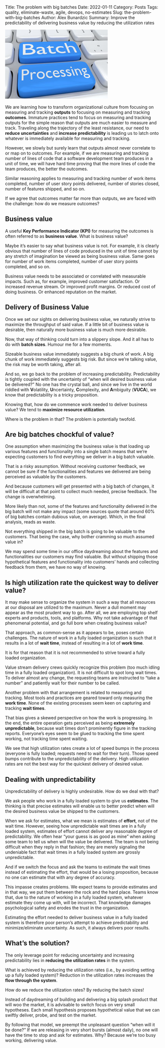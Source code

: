 Title: The problem with big batches
Date: 2022-01-11
Category: Posts
Tags: quality, eliminate-waste, agile, devops, no-estimates
Slug: the-problem-with-big-batches
Author: Alex Bunardzic
Summary: Improve the predictability of delivering business value by reducing the utilization rates

![Big batch](../images/batch.png)

We are learning how to transform organizational culture from focusing on measuring and tracking **outputs** to focusing on measuring and tracking **outcomes**. Immature practices tend to focus on measuring and tracking outputs for the simple reason that outputs are much easier to measure and track. Traveling along the trajectory of the least resistance, our need to **reduce uncertainties** and **increase predictability** is leading us to latch onto whatever is immediately available for measuring and tracking.

However, we slowly but surely learn that outputs almost never correlate to or map on to outcomes. For example, if we are measuring and tracking number of lines of code that a software development team produces in a unit of time, we will have hard time proving that the more lines of code the team produces, the better the outcomes.

Similar reasoning applies to measuring and tracking number of work items completed, number of user story points delivered, number of stories closed, number of features shipped, and so on.

If we agree that outcomes matter far more than outputs, we are faced with the challenge: how do we measure outcomes?

## Business value

A useful **Key Performance Indicator (KPI)** for measuring the outcomes is often referred to as **business value**. What is business value?

Maybe it’s easier to say what business value is not. For example, it is clearly obvious that number of lines of code produced in the unit of time cannot by any stretch of imagination be viewed as being business value. Same goes for number of work items completed, number of user story points completed, and so on.

Business value needs to be associated or correlated with measurable impacts. Such as, for example, improved customer satisfaction. Or increased revenue stream. Or improved profit margins. Or reduced cost of doing business. Or enhanced reputation on the market.

## Delivery of Business Value

Once we set our sights on delivering business value, we naturally strive to maximize the throughput of said value. If a little bit of business value is desirable, then naturally more business value is much more desirable.

Now, that way of thinking could turn into a slippery slope. And it all has to do with **batch sizes**. Humour me for a few moments.

Sizeable business value immediately suggests a big chunk of work. A big chunk of work immediately suggests big risk. But since we’re talking value, the risk may be worth taking, after all.

And so, we go back to the problem of increasing predictability. Predictability is tightly coupled with the uncertainty of “when will desired business value be delivered?” No one has the crystal ball, and since we live in the world riddled with **V**olatility, **U**ncertainty, **C**omplexity, and **A**mbiguity (**VUCA**), we know that predictability is a tricky proposition.

Knowing that, how do we commence work needed to deliver business value? We tend to **maximize resource utilization**.

Where is the problem in that? The problem is potentially twofold.

## Are big batches chockful of value?

One assumption when maximizing the business value is that loading up various features and functionality into a single batch means that we’re expecting customers to find everything we deliver in a big batch valuable.

That is a risky assumption. Without receiving customer feedback, we cannot be sure if the functionalities and features we delivered are being perceived as valuable by the customers.

And because customers will get presented with a big batch of changes, it will be difficult at that point to collect much needed, precise feedback. The change is overwhelming.

More likely than not, some of the features and functionality delivered in the big batch will not make any impact (some sources quote that around 60% of big batches contain dubious value, on average). Which, in the final analysis, reads as waste.

Not everything shipped in the big batch is going to be valuable to the customers. That being the case, why bother cramming so much assumed value in?

We may spend some time in our office daydreaming about the features and functionalities our customers may find valuable. But without shipping those hypothetical features and functionality into customers’ hands and collecting feedback from them, we have no way of knowing.

## Is high utilization rate the quickest way to deliver value?

It may make sense to organize the system in such a way that all resources at our disposal are utilized to the maximum. Never a dull moment may appear as the most prudent way to go. After all, we are employing top shelf experts and products, tools, and platforms. Why not take advantage of that phenomenal potential, and go full bore when creating business value?

That approach, as common-sense as it appears to be, poses certain challenges. The nature of work in a fully loaded organization is such that it results in a lot of **wait time**, instead of resulting in a lot of **work time**.

It is for that reason that it is not recommended to strive toward a fully loaded organization.

Value stream delivery crews quickly recognize this problem (too much idling time in a fully loaded organization). It is not difficult to spot long wait times. To deliver almost any change, the requesting teams are instructed to “take a number” and patiently wait for their number to be called.

Another problem with that arrangement is related to measuring and tracking. Most tools and practices are geared toward only measuring the **work time**. None of the existing processes seem keen on capturing and tracking **wait times**.

That bias gives a skewed perspective on how the work is progressing. In the end, the entire operation gets perceived as being **extremely unpredictable**, because wait times don’t prominently figure in the tracking reports. Everyone’s eyes seem to be glued to tracking the time spent working, not tracking time spent waiting.

We see that high utilization rates create a lot of speed bumps in the process (everyone is fully loaded; requests need to wait for their turn). Those speed bumps contribute to the unpredictability of the delivery. High utilization rates are not the best way for the quickest delivery of desired value.

## Dealing with unpredictability

Unpredictability of delivery is highly undesirable. How do we deal with that?

We ask people who work in a fully loaded system to give us **estimates**. The thinking is that precise estimates will enable us to better predict when will the desired business value be shipped to the customers.

When we ask for estimates, what we mean is estimates of **effort**, not of the wait time. However, seeing how unpredictable wait times are in a fully loaded system, estimates of effort cannot deliver any reasonable degree of predictability. We often hear “your guess is as good as mine” when asking some team to tell us when will the value be delivered. The team is not being difficult when they reply in that fashion; they are merely signaling the undeniable fact that wait times in a fully loaded system are grossly unpredictable.

And if we switch the focus and ask the teams to estimate the wait times instead of estimating the effort, that would be a losing proposition, because no one can estimate that with any degree of accuracy.

This impasse creates problems. We expect teams to provide estimates and in that way, we put them between the rock and the hard place. Teams know that, due to the nature of working in a fully loaded system, whatever estimate they come up with, will be incorrect. That knowledge damages psychological safety and erodes the trust in the organization.

Estimating the effort needed to deliver business value in a fully loaded system is therefore poor person’s attempt to achieve predictability and minimize/eliminate uncertainty. As such, it always delivers poor results.

## What’s the solution?

The only leverage point for reducing uncertainty and increasing predictability lies in **reducing the utilization rates** in the system.

What is achieved by reducing the utilization rates (i.e., by avoiding setting up a fully loaded system)? Reduction in the utilization rates increases the **flow through the system**.

How do we reduce the utilization rates? By reducing the batch sizes!

Instead of daydreaming of building and delivering a big splash product that will woo the market, it is advisable to switch focus on very small hypotheses. Each small hypothesis proposes hypothetical value that we can swiftly deliver, probe, and test on the market.

By following that model, we preempt the unpleasant question “when will it be done?” If we are releasing in very short bursts (almost daily), no one will have the time to stop and ask for estimates. Why? Because we’re too busy working, delivering value.